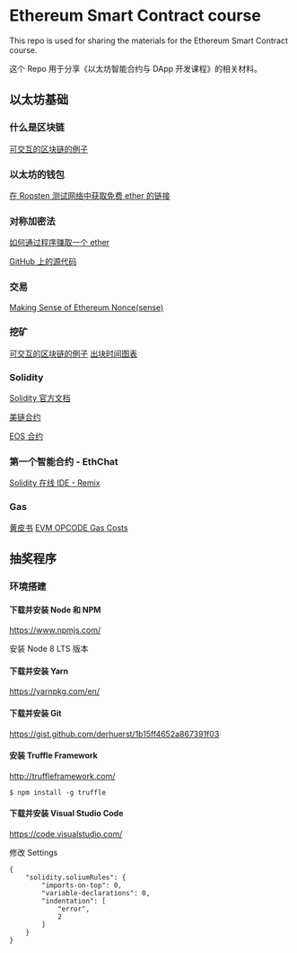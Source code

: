 # Ethereum Smart Contract course

This repo is used for sharing the materials for the Ethereum Smart Contract course.


这个 Repo 用于分享《以太坊智能合约与 DApp 开发课程》的相关材料。

## 以太坊基础
 
### 什么是区块链
[可交互的区块链的例子](https://anders.com/blockchain/distributed.html)

### 以太坊的钱包
[在 Ropsten 测试网络中获取免费 ether 的链接](https://faucet.metamask.io)

### 对称加密法
[如何通过程序赚取一个 ether](https://steemit.com/introduceyourself/@jakelin/how-to-earn-one-ether-by-writing-a-simple-program-ethereum-riddle)

[GitHub 上的源代码](https://github.com/JakeLin/ethereum-riddle)

### 交易
[Making Sense of Ethereum Nonce(sense)](https://medium.com/kinfoundation/making-sense-of-ethereum-nonce-sense-3858d5588c64)

### 挖矿
[可交互的区块链的例子](https://anders.com/blockchain/distributed.html)
[出块时间图表](https://etherscan.io/chart/blocktime)

### Solidity
[Solidity 官方文档](https://solidity.readthedocs.io)

[美链合约](https://etherscan.io/address/0xc5d105e63711398af9bbff092d4b6769c82f793d#code)

[EOS 合约](https://etherscan.io/address/0x86fa049857e0209aa7d9e616f7eb3b3b78ecfdb0#code)

### 第一个智能合约 - EthChat
[Solidity 在线 IDE - Remix](https://remix.ethereum.org/)

### Gas
[黄皮书](http://yellowpaper.io/)
[EVM OPCODE Gas Costs](https://github.com/djrtwo/evm-opcode-gas-costs)



## 抽奖程序

### 环境搭建

#### 下载并安装 Node 和 NPM
https://www.npmjs.com/

安装 Node 8 LTS 版本

#### 下载并安装 Yarn
https://yarnpkg.com/en/

#### 下载并安装 Git
https://gist.github.com/derhuerst/1b15ff4652a867391f03

#### 安装 Truffle Framework

http://truffleframework.com/
```shell
$ npm install -g truffle
```

#### 下载并安装 Visual Studio Code
https://code.visualstudio.com/

修改 Settings
```
{
    "solidity.soliumRules": {
        "imports-on-top": 0,
        "variable-declarations": 0,
        "indentation": [
            "error",
            2
        ]
    }
}
```

